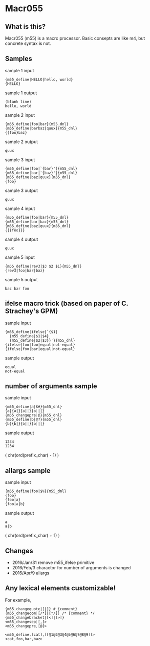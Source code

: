 Macr055
=======

## What is this?

Macr055 (m55) is a macro processor. Basic consepts are like m4, but concrete syntax is not.

## Samples

sample 1 input

    {m55_define|HELLO|hello, world}
    {HELLO}

sample 1 output

    (blank line)
    hello, world

sample 2 input

    {m55_define|foo|bar}{m55_dnl}
    {m55_define|barbaz|quux}{m55_dnl}
    {{foo}baz}

sample 2 output

    quux

sample 3 input

    {m55_define|foo|`{bar}'}{m55_dnl}
    {m55_define|bar|`{baz}'}{m55_dnl}
    {m55_define|baz|quux}{m55_dnl}
    {foo}

sample 3 output

    quux

sample 4 input

    {m55_define|foo|bar}{m55_dnl}
    {m55_define|bar|baz}{m55_dnl}
    {m55_define|baz|quux}{m55_dnl}
    {{{foo}}}

sample 4 output

    quux

sample 5 input

    {m55_define|rev3|$3 $2 $1}{m55_dnl}
    {rev3|foo|bar|baz}

sample 5 output

    baz bar foo

## ifelse macro trick (based on paper of C. Strachey's GPM)

sample input

    {m55_define|ifelse|`{$1|
      {m55_define|$1|$4}
      {m55_define|$2|$3}}'}{m55_dnl}
    {ifelse|foo|foo|equal|not-equal}
    {ifelse|foo|bar|equal|not-equal}

sample output

    equal
    not-equal

## number of arguments sample

sample input

    {m55_define|a|$#}{m55_dnl}
    {a}{a|}{a||}{a|||}
    {m55_changepre|@}{m55_dnl}
    {m55_define|b|@?}{m55_dnl}
    {b}{b|}{b||}{b|||}

sample output

    1234
    1234

( chr(ord(prefix_char) - 1) )

## allargs sample

sample input

    {m55_define|foo|$%}{m55_dnl}
    {foo}
    {foo|a}
    {foo|a|b}

sample output

    
    a
    a|b

( chr(ord(prefix_char) + 1) )

## Changes

- 2016/Jan/31 remove m55_ifelse primitive
- 2016/Feb/3 charactor for number of arguments is changed
- 2016/Apr/9 allargs

## Any lexical elements customizable!

For example,

    {m55_changequote|[|]} # {comment}
    {m55_changecom|[/*]|[*/]} /* {comment} */
    {m55_changebracket|[<]|[>]}
    <m55_changesep|[,]>
    <m55_changepre,[@]>
    
    <m55_define,[cat],[[@1@2@3@4@5@6@7@8@9]]>
    <cat,foo,bar,baz>
